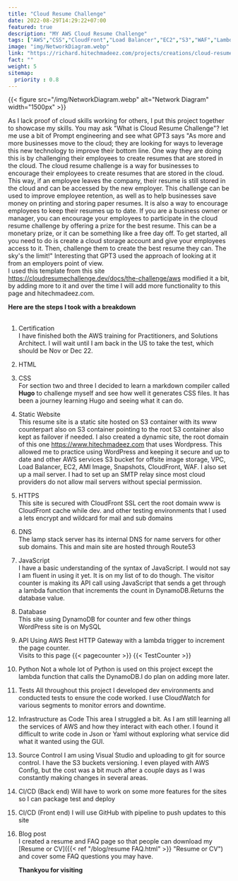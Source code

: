 ```yaml
---
title: "Cloud Resume Challenge"
date: 2022-08-29T14:29:22+07:00
featured: true
description: "MY AWS Cloud Resume Challenge"
tags: ["AWS","CSS","CloudFront","Load Balancer","EC2","S3","WAF","Lambda","Rest API"]
image: "img/NetworkDiagram.webp"
link: "https://richard.hitechmadeez.com/projects/creations/cloud-resume-challenge.html"
fact: ""
weight: 5
sitemap:
  priority : 0.8
---
```

  
  

{{< figure src="/img/NetworkDiagram.webp" alt="Network Diagram" width="1500px" >}}

As I lack proof of cloud skills working for others, I put this project together to showcase my skills. You may ask "What is Cloud Resume Challenge"? let me use a bit of Prompt engineering and see what GPT3 says "As more and more businesses move to the cloud; they are looking for ways to leverage this new technology to improve their bottom line. One way they are doing this is by challenging their employees to create resumes that are stored in the cloud.
The cloud resume challenge is a way for businesses to encourage their employees to create resumes that are stored in the cloud. This way, if an employee leaves the company, their resume is still stored in the cloud and can be accessed by the new employer.
This challenge can be used to improve employee retention, as well as to help businesses save money on printing and storing paper resumes. It is also a way to encourage employees to keep their resumes up to date.
If you are a business owner or manager, you can encourage your employees to participate in the cloud resume challenge by offering a prize for the best resume. This can be a monetary prize, or it can be something like a free day off.
To get started, all you need to do is create a cloud storage account and give your employees access to it. Then, challenge them to create the best resume they can. The sky's the limit!"  Interesting that GPT3 used the approach of looking at it from an employers point of view. 
<br>
I used this template from this site https://cloudresumechallenge.dev/docs/the-challenge/aws modified it a bit, by adding more to it and over the time I will add more functionality to this page and hitechmadeez.com.  
  
**Here are the steps I took with a breakdown**  
<br>  
1. Certification  
I have finished both the AWS training for Practitioners, and Solutions Architect. I will wait until I am back in the US to take the test, which should be Nov or Dec 22.
2. HTML
3. CSS  
For section two and three I decided to learn a markdown compiler called **Hugo** to challenge myself and see how well it generates CSS files. It has been a journey learning Hugo and seeing what it can do.
4. Static Website  
This resume site is a static site hosted on S3 container with its www counterpart also on S3 container pointing to the root S3 container also kept as failover if needed. 
I also created a dynamic site, the root domain of this one https://www.hitechmadeez.com that uses Wordpress. This allowed me to practice using WordPress and keeping it secure and up to date and other AWS services S3 bucket for offsite image storage, VPC, Load Balancer, EC2, AMI Image, Snapshots, CloudFront, WAF. I also set up a mail server. I had to set up an SMTP relay since most cloud providers do not allow mail servers without special permission.
5. HTTPS  
This site is secured with CloudFront SSL cert the root domain www is CloudFront cache while dev. and other testing environments that I used a lets encrypt and wildcard for mail and sub domains
6. DNS  
The lamp stack server has its internal DNS for name servers for other sub domains. This and main site are hosted through Route53 
7. JavaScript  
I have a basic understanding of the syntax of JavaScript. I would not say I am fluent in using it yet. It is on my list of to do though. The visitor counter is making its API call using JavaScript that sends a get through a lambda function that increments the count in DynamoDB.Returns the database value. 
8. Database  
This site using DynamoDB for counter and few other things  
WordPress site is on MySQL 
9. API
Using AWS Rest HTTP Gateway with a lambda trigger to increment the page counter.  
Visits to this page
{{< pagecounter >}}
{{< TestCounter >}}
10. Python
Not a whole lot of Python is used on this project except the lambda function that calls the DynamoDB.I do plan on adding more later.
11. Tests
All throughout this project I developed dev environments and conducted tests to ensure the code worked. I use CloudWatch for various segments to monitor errors and downtime. 
12. Infrastructure as Code
This area I struggled a bit. As I am still learning all the services of AWS and how they interact with each other. I found it difficult to write code in Json or Yaml without exploring what service did what it wanted using the GUI.
13. Source Control
I am using Visual Studio and uploading to git for source control. I have the S3 buckets versioning. I even played with AWS Config, but the cost was a bit much after a couple days as I was constantly making changes in several areas.
14. CI/CD (Back end)
Will have to work on some more features for the sites so I can package test and deploy 
15. CI/CD (Front end)
I will use GitHub with pipeline to push updates to this site
16. Blog post  
I created a resume and FAQ page so that people can download my [Resume or CV]({{< ref "/blog/resume FAQ.html" >}} "Resume or CV") and cover some FAQ questions you may have.  


  
  
     **Thankyou for visiting**
